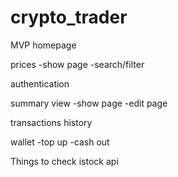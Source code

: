 # crypto_trader

MVP
homepage

prices
-show page
-search/filter

authentication

summary view
-show page
-edit page

transactions history

wallet
-top up
-cash out


Things to check
istock api
